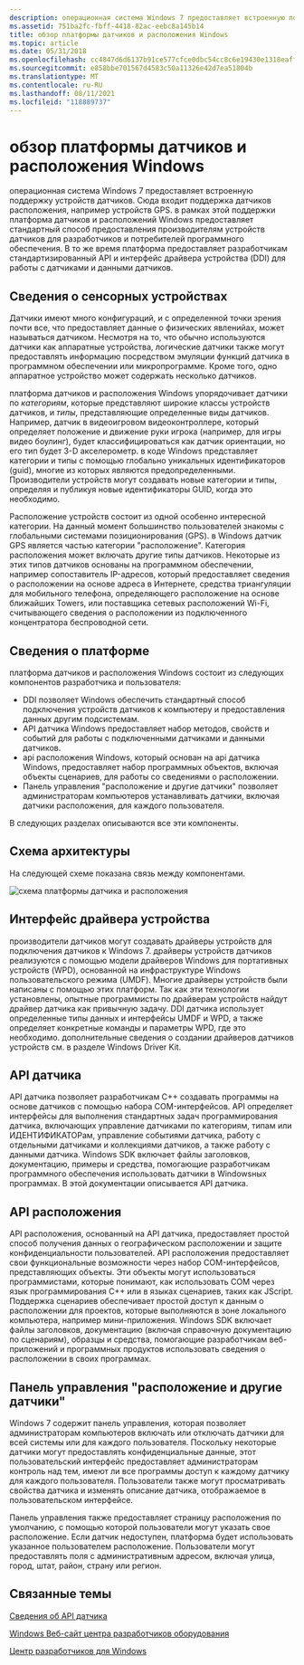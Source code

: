 ```yaml
---
description: операционная система Windows 7 предоставляет встроенную поддержку устройств датчиков.
ms.assetid: 751ba2fc-fbff-4418-82ac-eebc8a145b14
title: обзор платформы датчиков и расположения Windows
ms.topic: article
ms.date: 05/31/2018
ms.openlocfilehash: cc4847d6d6137b91ce577cfce0dbc54cc8c6e19430e1318eaff145c24ce493af
ms.sourcegitcommit: e858bbe701567d4583c50a11326e42d7ea51804b
ms.translationtype: MT
ms.contentlocale: ru-RU
ms.lasthandoff: 08/11/2021
ms.locfileid: "118889737"
---
```

# <a name="overview-of-the-windows-sensor-and-location-platform"></a>обзор платформы датчиков и расположения Windows

операционная система Windows 7 предоставляет встроенную поддержку устройств датчиков. Сюда входит поддержка датчиков расположения, например устройств GPS. в рамках этой поддержки платформа датчиков и расположений Windows предоставляет стандартный способ предоставления производителям устройств датчиков для разработчиков и потребителей программного обеспечения. В то же время платформа предоставляет разработчикам стандартизированный API и интерфейс драйвера устройства (DDI) для работы с датчиками и данными датчиков.

## <a name="about-sensor-devices"></a>Сведения о сенсорных устройствах

Датчики имеют много конфигураций, и с определенной точки зрения почти все, что предоставляет данные о физических явленийах, может называться датчиком. Несмотря на то, что обычно используются датчики как аппаратные устройства, логические датчики также могут предоставлять информацию посредством эмуляции функций датчика в программном обеспечении или микропрограмме. Кроме того, одно аппаратное устройство может содержать несколько датчиков.

платформа датчиков и расположения Windows упорядочивает датчики по *категориям*, которые представляют широкие классы устройств датчиков, и *типы*, представляющие определенные виды датчиков. Например, датчик в видеоигровом видеоконтроллере, который определяет положение и движение руки игрока (например, для игры видео боулинг), будет классифицироваться как датчик ориентации, но его тип будет 3-D акселерометр. в коде Windows представляет категории и типы с помощью глобально уникальных идентификаторов (guid), многие из которых являются предопределенными. Производители устройств могут создавать новые категории и типы, определяя и публикуя новые идентификаторы GUID, когда это необходимо.

Расположение устройств состоит из одной особенно интересной категории. На данный момент большинство пользователей знакомы с глобальными системами позиционирования (GPS). в Windows датчик GPS является частью категории "расположение". Категория расположения может включать другие типы датчиков. Некоторые из этих типов датчиков основаны на программном обеспечении, например сопоставитель IP-адресов, который предоставляет сведения о расположении на основе адреса в Интернете, средства триангуляции для мобильного телефона, определяющего расположение на основе ближайших Towers, или поставщика сетевых расположений Wi-Fi, считывающего сведения о расположении из подключенного концентратора беспроводной сети.

## <a name="about-the-platform"></a>Сведения о платформе

платформа датчиков и расположения Windows состоит из следующих компонентов разработчика и пользователя:

-   DDI позволяет Windows обеспечить стандартный способ подключения устройств датчиков к компьютеру и предоставления данных другим подсистемам.
-   API датчика Windows предоставляет набор методов, свойств и событий для работы с подключенными датчиками и данными датчиков.
-   api расположения Windows, который основан на api датчика Windows, предоставляет набор программных объектов, включая объекты сценариев, для работы со сведениями о расположении.
-   Панель управления "расположение и другие датчики" позволяет администраторам компьютеров устанавливать датчики, включая датчики расположения, для каждого пользователя.

В следующих разделах описываются все эти компоненты.

## <a name="architecture-diagram"></a>Схема архитектуры

На следующей схеме показана связь между компонентами.

![схема платформы датчика и расположения](images/platformarchitecture.png)

## <a name="device-driver-interface"></a>Интерфейс драйвера устройства

производители датчиков могут создавать драйверы устройств для подключения датчиков к Windows 7. драйверы устройств датчиков реализуются с помощью модели драйверов Windows для портативных устройств (WPD), основанной на инфраструктуре Windows пользовательского режима (UMDF). Многие драйверы устройств были написаны с помощью этих платформ. Так как эти технологии установлены, опытные программисты по драйверам устройств найдут драйвер датчика как привычную задачу. DDI датчика использует определенные типы данных и интерфейсы UMDF и WPD, а также определяет конкретные команды и параметры WPD, где это необходимо. дополнительные сведения о создании драйверов датчиков устройств см. в разделе Windows Driver Kit.

## <a name="sensor-api"></a>API датчика

API датчика позволяет разработчикам C++ создавать программы на основе датчиков с помощью набора COM-интерфейсов. API определяет интерфейсы для выполнения стандартных задач программирования датчика, включающих управление датчиками по категориям, типам или ИДЕНТИФИКАТОРам, управление событиями датчика, работу с отдельными датчиками и коллекциями датчиков, а также работу с данными датчика. Windows SDK включает файлы заголовков, документацию, примеры и средства, помогающие разработчикам программного обеспечения использовать датчики в Windowsных программах. В этой документации описывается API датчика.

## <a name="location-api"></a>API расположения

API расположения, основанный на API датчика, предоставляет простой способ получения данных о географическом расположении и защите конфиденциальности пользователей. API расположения предоставляет свои функциональные возможности через набор COM-интерфейсов, представляющих объекты. Эти объекты могут использоваться программистами, которые понимают, как использовать COM через язык программирования C++ или в языках сценариев, таких как JScript. Поддержка сценариев обеспечивает простой доступ к данным о расположении для проектов, которые выполняются в зоне локального компьютера, например мини-приложения. Windows SDK включает файлы заголовков, документацию (включая справочную документацию по сценариям), образцы и средства, помогающие разработчикам веб-приложений и программных продуктов использовать сведения о расположении в своих программах.

## <a name="location-and-other-sensors-control-panel"></a>Панель управления "расположение и другие датчики"

Windows 7 содержит панель управления, которая позволяет администраторам компьютеров включать или отключать датчики для всей системы или для каждого пользователя. Поскольку некоторые датчики могут предоставлять конфиденциальные данные, этот пользовательский интерфейс предоставляет администраторам контроль над тем, имеют ли все программы доступ к каждому датчику для каждого пользователя. Пользователи также могут просматривать свойства датчика и изменять описание датчика, отображаемое в пользовательском интерфейсе.

Панель управления также предоставляет страницу расположения по умолчанию, с помощью которой пользователи могут указать свое расположение. Если датчик недоступен, платформа будет использовать указанное пользователем расположение. Пользователи могут предоставлять поля с административным адресом, включая улица, город, штат, район, страну или регион.

## <a name="related-topics"></a>Связанные темы

[Сведения об API датчика](about-the-sensor-api.md)

[Windows Веб-сайт центра разработчиков оборудования](https://www.microsoft.com/whdc/device/sensors/default.mspx)

[Центр разработчиков для Windows](https://msdn.microsoft.com/windows/default.aspx?wt.svl=client)

